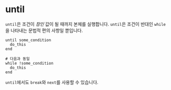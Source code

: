 # until

`until`은 조건이 *참인* 값이 될 때까지 본체를 실행합니다. `until`은 조건이 반대인 `while`을 나타내는 문법적 편의 사항일 뿐입니다.

```crystal
until some_condition
  do_this
end

# 다음과 동일
while !some_condition
  do_this
end
```

`until`에서도 `break`와 `next`를 사용할 수 있습니다.

